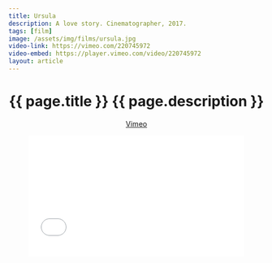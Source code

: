```yaml
---
title: Ursula
description: A love story. Cinematographer, 2017.
tags: [film]
image: /assets/img/films/ursula.jpg
video-link: https://vimeo.com/220745972
video-embed: https://player.vimeo.com/video/220745972
layout: article
---
```


<header class="intro">
    <h1 class="details">{{ page.title }}
        <span class="subtitle">{{ page.description }}</span>
    </h1>
    <div class="platforms">
        <a href="{{ page.video-link }}" title="Vimeo">Vimeo</a>
    </div>
    <figure>
        <div style="padding:56.25% 0 0 0;position:relative;"><iframe src="{{ page.video-embed }}?title=0&byline=0&portrait=0" style="position:absolute;top:0;left:0;width:100%;height:100%;" frameborder="0" allow="autoplay; fullscreen" allowfullscreen></iframe></div><script src="https://player.vimeo.com/api/player.js"></script>
    </figure>
</header>